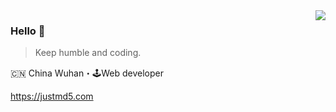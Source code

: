 <img align="right" src="https://github-readme-stats.vercel.app/api?username=justmd5&show_icons=true&icon_color=805AD5&text_color=718096&bg_color=ffffff&hide_title=true&bg_color=000" />

### Hello 👋

> Keep humble and coding.

🇨🇳 China Wuhan・🕹Web developer

https://justmd5.com
